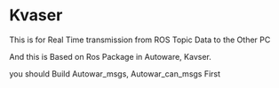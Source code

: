 # Kvaser
This is for Real Time transmission from ROS Topic Data to the Other PC

And this is Based on Ros Package in Autoware, Kavser.

you should Build Autowar_msgs, Autowar_can_msgs First

